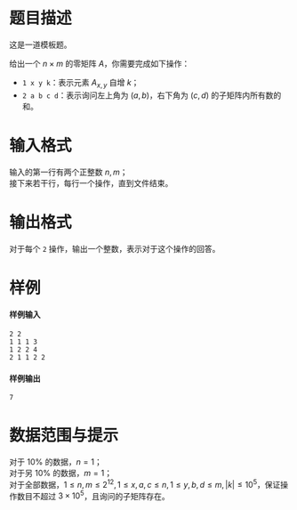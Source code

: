 
# 题目描述

这是一道模板题。

给出一个 $n\times m$ 的零矩阵 $A$，你需要完成如下操作：

- `1 x y k`：表示元素 $A_{x,y}$ 自增 $k$；
- `2 a b c d`：表示询问左上角为 $(a,b)$，右下角为 $(c,d)$ 的子矩阵内所有数的和。

# 输入格式

输入的第一行有两个正整数 $n,m$；  
接下来若干行，每行一个操作，直到文件结束。

# 输出格式

对于每个 `2` 操作，输出一个整数，表示对于这个操作的回答。

# 样例

#### 样例输入
```plain
2 2
1 1 1 3
1 2 2 4
2 1 1 2 2
```
#### 样例输出
```plain
7
```

# 数据范围与提示

对于 $10\%$ 的数据，$n=1$；  
对于另 $10\%$ 的数据，$m=1$；  
对于全部数据，$1\le n,m\le 2^{12},1\le x,a,c\le n,1\le y,b,d\le m,|k|\le 10^5$，保证操作数目不超过 $3\times 10^5$，且询问的子矩阵存在。
			